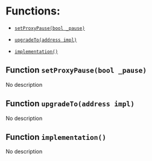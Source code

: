 # Functions:

- [`setProxyPause(bool _pause)`](#IStakeProxy-setProxyPause-bool-)

- [`upgradeTo(address impl)`](#IStakeProxy-upgradeTo-address-)

- [`implementation()`](#IStakeProxy-implementation--)

## Function `setProxyPause(bool _pause) `

No description

## Function `upgradeTo(address impl) `

No description

## Function `implementation() `

No description
